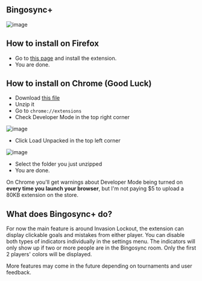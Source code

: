 Bingosync+
--------------------

![image](https://addons.cdn.mozilla.net/user-media/previews/full/239/239707.png)

## How to install on Firefox
+ Go to [this page](https://addons.mozilla.org/en-US/firefox/addon/bingosyncplus/) and install the extension.
+ You are done.

## How to install on Chrome (Good Luck)
+ Download [this file](https://github.com/cyrillebenoit/BingosyncPlus/releases/download/1.0.1/BingosyncPlus_1.0.1_Chrome.zip)
+ Unzip it
+ Go to `chrome://extensions`
+ Check Developer Mode in the top right corner 

![image](https://i.imgur.com/JnC9U7d.png)
+ Click Load Unpacked in the top left corner

![image](https://i.imgur.com/YKf5zBL.png)
+ Select the folder you just unzipped
+ You are done.

On Chrome you'll get warnings about Developer Mode being turned on **every time you launch your browser**, but I'm not paying $5 to upload a 80KB extension on the store.

## What does Bingosync+ do?
For now the main feature is around Invasion Lockout, the extension can display clickable goals and mistakes from either player. You can disable both types of indicators individually in the settings menu.
The indicators will only show up if two or more people are in the Bingosync room. Only the first 2 players' colors will be displayed.

More features may come in the future depending on tournaments and user feedback.
